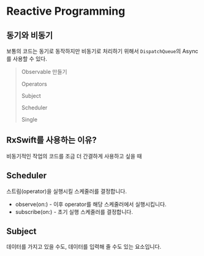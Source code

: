 # Reactive Programming

## 동기와 비동기

보통의 코드는 동기로 동작하지만 비동기로 처리하기 위해서 `DispatchQueue`의 Async를 사용할 수 있다.

> Observable 만들기
>
> Operators
>
> Subject
>
> Scheduler
>
> Single

## RxSwift를 사용하는 이유?

비동기적인 작업의 코드를 조금 더 간결하게 사용하고 싶을 때

## Scheduler

스트림(operator)을 실행시킬 스케줄러를 결정합니다.

- observe(on:) - 이후 operator를 해당 스케줄러에서 실행시킵니다.
- subscribe(on:) - 초기 실행 스케줄러를 결정합니다.

## Subject

데이터를 가지고 있을 수도, 데이터를 입력해 줄 수도 있는 요소입니다.
